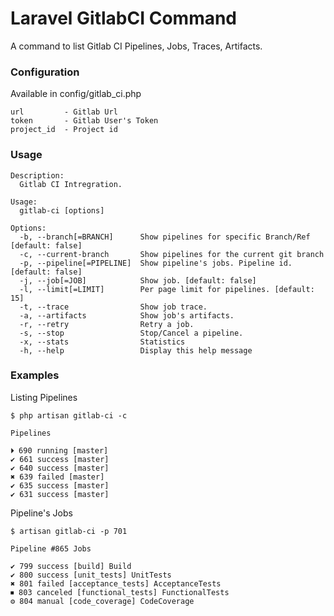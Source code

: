 # Laravel GitlabCI Command

A command to list Gitlab CI Pipelines, Jobs, Traces, Artifacts.

### Configuration

Available in config/gitlab_ci.php

    url         - Gitlab Url
    token       - Gitlab User's Token
    project_id  - Project id

### Usage

    Description:
      Gitlab CI Intregration.

    Usage:
      gitlab-ci [options]

    Options:
      -b, --branch[=BRANCH]      Show pipelines for specific Branch/Ref [default: false]
      -c, --current-branch       Show pipelines for the current git branch
      -p, --pipeline[=PIPELINE]  Show pipeline's jobs. Pipeline id. [default: false]
      -j, --job[=JOB]            Show job. [default: false]
      -l, --limit[=LIMIT]        Per page limit for pipelines. [default: 15]
      -t, --trace                Show job trace.
      -a, --artifacts            Show job's artifacts.
      -r, --retry                Retry a job.
      -s, --stop                 Stop/Cancel a pipeline.
      -x, --stats                Statistics
      -h, --help                 Display this help message

### Examples

Listing Pipelines

    $ php artisan gitlab-ci -c

    Pipelines

    ⏵ 690 running [master]
    ✔ 661 success [master]
    ✔ 640 success [master]
    ✖ 639 failed [master]
    ✔ 635 success [master]
    ✔ 631 success [master]

Pipeline's Jobs

    $ artisan gitlab-ci -p 701

    Pipeline #865 Jobs

    ✔ 799 success [build] Build
    ✔ 800 success [unit_tests] UnitTests
    ✖ 801 failed [acceptance_tests] AcceptanceTests
    ⏹ 803 canceled [functional_tests] FunctionalTests
    ⚙ 804 manual [code_coverage] CodeCoverage






